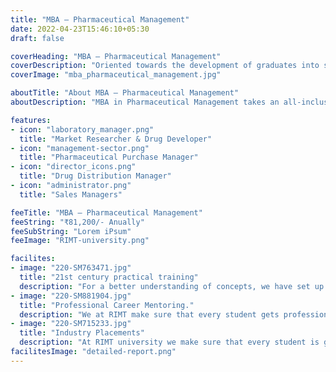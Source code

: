 ```yaml
---
title: "MBA – Pharmaceutical Management"
date: 2022-04-23T15:46:10+05:30
draft: false

coverHeading: "MBA – Pharmaceutical Management"
coverDescription: "Oriented towards the development of graduates into skilled pharmaceutical managers"
coverImage: "mba_pharmaceutical_management.jpg"

aboutTitle: "About MBA – Pharmaceutical Management"
aboutDescription: "MBA in Pharmaceutical Management takes an all-inclusive approach for learning with a unique blend of Business Management and Pharmaceutical Sector. The program enables the students to cope up with the Pharmaceutical Industry in India which is growing rapidly. There is huge demand for pharmaceutical professionals who are industry-ready right from the day they join industry. Keeping this in mind, this program with specialization in Pharmaceutical Management has been designed with the help of experts from pharma sector to match the needs of the industry as well as that of the aspirant."

features:
- icon: "laboratory_manager.png"
  title: "Market Researcher & Drug Developer"
- icon: "management-sector.png"
  title: "Pharmaceutical Purchase Manager"
- icon: "director_icons.png"
  title: "Drug Distribution Manager"
- icon: "administrator.png"
  title: "Sales Managers"

feeTitle: "MBA – Pharmaceutical Management"
feeString: "₹81,200/- Anually"
feeSubString: "Lorem iPsum"
feeImage: "RIMT-university.png"

facilites:
- image: "220-SM763471.jpg"
  title: "21st century practical training"
  description: "For a better understanding of concepts, we have set up advanced 21st-century tools equipped with advanced training methods so that students can learn every concept practically in a better way."
- image: "220-SM881904.jpg"
  title: "Professional Career Mentoring."
  description: "We at RIMT make sure that every student gets professional career mentoring from the industry experts to set career targets & for this we have created a career & placement cell too."
- image: "220-SM715233.jpg"
  title: "Industry Placements"
  description: "At RIMT university we make sure that every student is getting placed, each year more than 500 companies visit the campus of RIMT to hire our brightest of the talents"
facilitesImage: "detailed-report.png"
---
```


